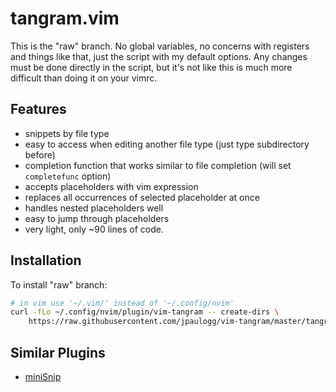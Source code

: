 # tangram.vim

This is the "raw" branch. No global variables, no concerns with registers and things like that, just
the script with my default options. Any changes must be done directly in the script, but it's not
like this is much more difficult than doing it on your vimrc.

## Features

- snippets by file type
- easy to access when editing another file type (just type subdirectory before)
- completion function that works similar to file completion (will set `completefunc` option)
- accepts placeholders with vim expression
- replaces all occurrences of selected placeholder at once
- handles nested placeholders well 
- easy to jump through placeholders
- very light, only ~90 lines of code.

## Installation

To install "raw" branch:

```bash
# in vim use '~/.vim/' instead of '~/.config/nvim'
curl -fLo ~/.config/nvim/plugin/vim-tangram -- create-dirs \
	https://raw.githubusercontent.com/jpaulogg/vim-tangram/master/tangram.vim
```

## Similar Plugins

- [miniSnip](https://github.com/Jorengarenar/miniSnip)
